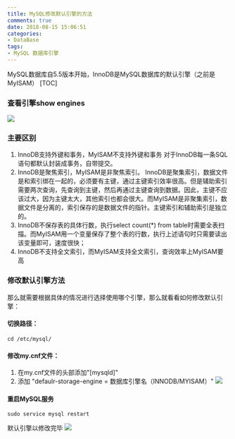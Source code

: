```yaml
---
title: MySQL修改默认引擎的方法
comments: true
date: 2018-08-15 15:06:51
categories:
- DataBase
tags:
- MySQL 数据库引擎
---
```

MySQL数据库自5.5版本开始，InnoDB是MySQL数据库的默认引擎（之前是MyISAM）<!--more-->
[TOC]
### 查看引擎show engines
![](https://pic1.zhimg.com/80/v2-459f4aa9d09d1fade4a2424ab939ef55_hd.jpg)


### 主要区别
1. InnoDB支持外键和事务，MyISAM不支持外键和事务
对于InnoDB每一条SQL语句都默认封装成事务，自带提交。
2. InnoDB是聚焦索引，MyISAM是非聚焦索引。
InnoDB是聚集索引，数据文件是和索引绑在一起的，必须要有主键，通过主键索引效率很高。但是辅助索引需要两次查询，先查询到主键，然后再通过主键查询到数据。因此，主键不应该过大，因为主键太大，其他索引也都会很大。而MyISAM是非聚集索引，数据文件是分离的，索引保存的是数据文件的指针。主键索引和辅助索引是独立的。
3. InnoDB不保存表的具体行数，执行select count(*) from table时需要全表扫描。而MyISAM用一个变量保存了整个表的行数，执行上述语句时只需要读出该变量即可，速度很快；
4. InnoDB不支持全文索引，而MyISAM支持全文索引，查询效率上MyISAM要高
### 修改默认引擎方法
那么就需要根据具体的情况进行选择使用哪个引擎，那么就看看如何修改默认引擎：
#### 切换路径：

```
cd /etc/mysql/
```
#### 修改my.cnf文件：

1. 在my.cnf文件的头部添加"[mysqld]"
2. 添加 "defaulr-storage-engine = 数据库引擎名（INNODB/MYISAM）"
![](https://pic2.zhimg.com/80/v2-0c7840a01f8528f637016beb71524467_hd.jpg)

#### 重启MySQL服务
```
sudo service mysql restart
```
默认引擎以修改完毕
![](https://pic2.zhimg.com/80/v2-0a65567f86cb6ea008f475d221ec4822_hd.jpg)
